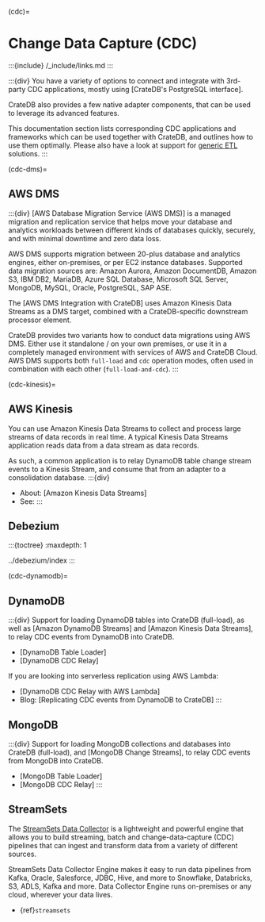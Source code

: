 (cdc)=
# Change Data Capture (CDC)

:::{include} /_include/links.md
:::

:::{div}
You have a variety of options to connect and integrate with 3rd-party
CDC applications, mostly using [CrateDB's PostgreSQL interface].

CrateDB also provides a few native adapter components, that can be used
to leverage its advanced features. 

This documentation section lists corresponding CDC applications and
frameworks which can be used together with CrateDB, and outlines how
to use them optimally.
Please also have a look at support for [generic ETL](#etl) solutions.
:::

(cdc-dms)=
## AWS DMS

:::{div}
[AWS Database Migration Service (AWS DMS)] is a managed migration and replication
service that helps move your database and analytics workloads between different
kinds of databases quickly, securely, and with minimal downtime and zero data
loss.

AWS DMS supports migration between 20-plus database and analytics engines, either
on-premises, or per EC2 instance databases. Supported data migration sources are:
Amazon Aurora, Amazon DocumentDB, Amazon S3, IBM DB2, MariaDB, Azure SQL Database,
Microsoft SQL Server, MongoDB, MySQL, Oracle, PostgreSQL, SAP ASE.

The [AWS DMS Integration with CrateDB] uses Amazon Kinesis Data Streams as
a DMS target, combined with a CrateDB-specific downstream processor element.

CrateDB provides two variants how to conduct data migrations using AWS DMS.
Either use it standalone / on your own premises, or use it in a completely
managed environment with services of AWS and CrateDB Cloud.
AWS DMS supports both `full-load` and `cdc` operation modes, often used in
combination with each other (`full-load-and-cdc`).
:::

(cdc-kinesis)=
## AWS Kinesis
You can use Amazon Kinesis Data Streams to collect and process large streams of data
records in real time. A typical Kinesis Data Streams application reads data from a
data stream as data records.

As such, a common application is to relay DynamoDB table change stream events to a
Kinesis Stream, and consume that from an adapter to a consolidation database.
:::{div}
- About: [Amazon Kinesis Data Streams]
- See: [](#cdc-dynamodb)
:::

## Debezium

:::{toctree}
:maxdepth: 1

../debezium/index
:::

(cdc-dynamodb)=
## DynamoDB
:::{div}
Support for loading DynamoDB tables into CrateDB (full-load), as well as
[Amazon DynamoDB Streams] and [Amazon Kinesis Data Streams],
to relay CDC events from DynamoDB into CrateDB.

- [DynamoDB Table Loader]
- [DynamoDB CDC Relay]

If you are looking into serverless replication using AWS Lambda:
- [DynamoDB CDC Relay with AWS Lambda]
- Blog: [Replicating CDC events from DynamoDB to CrateDB]
:::

## MongoDB
:::{div}
Support for loading MongoDB collections and databases into CrateDB (full-load),
and [MongoDB Change Streams], to relay CDC events from MongoDB into CrateDB.

- [MongoDB Table Loader]
- [MongoDB CDC Relay]
:::

## StreamSets

The [StreamSets Data Collector] is a lightweight and powerful engine that
allows you to build streaming, batch and change-data-capture (CDC) pipelines
that can ingest and transform data from a variety of different sources.

StreamSets Data Collector Engine makes it easy to run data pipelines from Kafka,
Oracle, Salesforce, JDBC, Hive, and more to Snowflake, Databricks, S3, ADLS, Kafka
and more. Data Collector Engine runs on-premises or any cloud, wherever your data
lives.

- {ref}`streamsets`



[StreamSets Data Collector]: https://www.softwareag.com/en_corporate/platform/integration-apis/data-collector-engine.html
